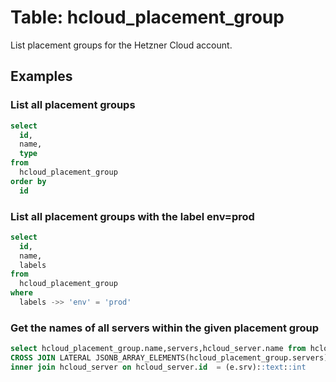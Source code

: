 # Table: hcloud_placement_group

List placement groups for the Hetzner Cloud account.

## Examples

### List all placement groups

```sql
select
  id,
  name,
  type
from
  hcloud_placement_group
order by
  id
```

### List all placement groups with the label env=prod

```sql
select
  id,
  name,
  labels
from
  hcloud_placement_group
where
  labels ->> 'env' = 'prod'
```

### Get the names of all servers within the given placement group
```sql
select hcloud_placement_group.name,servers,hcloud_server.name from hcloud_placement_group
CROSS JOIN LATERAL JSONB_ARRAY_ELEMENTS(hcloud_placement_group.servers) AS e(srv)
inner join hcloud_server on hcloud_server.id  = (e.srv)::text::int
```